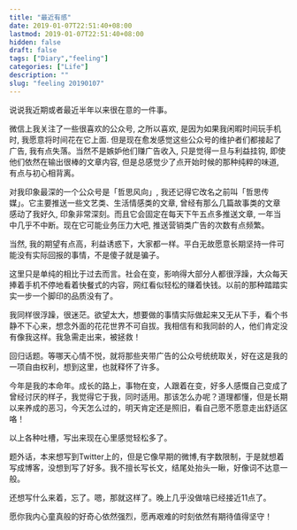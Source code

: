 ```yaml
---
title: "最近有感"
date: 2019-01-07T22:51:40+08:00
lastmod: 2019-01-07T22:51:40+08:00
hidden: false
draft: false
tags: ["Diary","feeling"]
categories: ["Life"]
description: ""
slug: "feeling 20190107"
---
```


<!--more-->

说说我近期或者最近半年以来很在意的一件事。

微信上我关注了一些很喜欢的公众号, 之所以喜欢, 是因为如果我闲暇时间玩手机时, 我愿意将时间花在它上面. 但是现在愈发感觉这些公众号的维护者们都接起了广告, 我有点失落。当然不是嫉妒他们赚广告收入, 只是觉得一旦与利益挂钩, 即使他们依然在输出很棒的文章内容, 但是总感觉少了点开始时候的那种纯粹的味道, 有点与初心相背离。

对我印象最深的一个公众号是「哲思风向」, 我还记得它改名之前叫「哲思传媒」。它主要推送一些文艺类、生活情感类的文章, 曾经有那么几篇故事类的文章感动了我好久, 印象非常深刻。而且它会固定在每天下午五点多推送文章, 一年当中几乎不中断。现在它可能业务压力大吧, 推送营销类广告的次数有点频繁。

当然, 我的期望有点高，利益诱惑下，大家都一样。平白无故愿意长期坚持一件可能没有实际回报的事情，不是傻子就是骗子。 

这里只是单纯的相比于过去而言。社会在变，影响得大部分人都很浮躁，大众每天捧着手机不停地看着快餐式的内容，网红看似轻松的赚着快钱。以前的那种踏踏实实一步一个脚印的品质没有了。

我同样很浮躁，很迷茫。欲望太大，想要做的事情实际做起来又无从下手，看个书静不下心来，想念外面的花花世界不可自拔。我相信有和我同龄的人，他们肯定没有像我这样。我急需走出来，被拯救！

回归话题。等哪天心情不悦，就将那些夹带广告的公众号统统取关，好在这是我的一项自由权利，想到这里，也就释怀了许多。

今年是我的本命年。成长的路上，事物在变，人跟着在变，好多人感慨自己变成了曾经讨厌的样子，我觉得它于我，同时适用。那该怎么办呢？道理都懂，但是长期以来养成的恶习，今天怎么过的，明天肯定还是照旧，看自己愿不愿意走出舒适区咯！

以上各种吐槽，写出来现在心里感觉轻松多了。 

题外话，本来想写到Twitter上的，但是它像早期的微博,有字数限制，于是就想着写成博客，没想到写了好多。我不擅长写长文，结尾处抬头一瞅，好像词不达意一般。

还想写什么来着，忘了。嗯，那就这样了。晚上几乎没做啥已经接近11点了。

愿你我内心童真般的好奇心依然强烈，愿再艰难的时刻依然有期待值得坚守！

